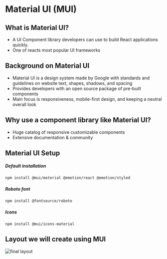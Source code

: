 # Material UI (MUI)

## What is Material UI? 
- A UI Component library developers can use to build React applications quickly. 
- One of reacts most popular UI frameworks

## Background on Material UI
- Material UI is a design system made by Google with standards and guidelines on website text, shapes, shadows, and spacing
- Provides developers with an open source package of pre-built components
- Main focus is responsiveness, mobile-first design, and keeping a neutral overall look 

## Why use a component library like Material UI? 
- Huge catalog of responsive customizable components 
- Extensive documentation & community 

## Material UI Setup

##### Default installation
```
npm install @mui/material @emotion/react @emotion/styled

```
##### Roboto font
```
npm install @fontsource/roboto

```

##### Icons
```
npm install @mui/icons-material

```

## Layout we will create using MUI

![final layout](/readMeimages/home1.jpg)
